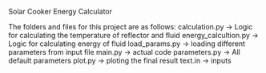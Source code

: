 Solar Cooker Energy Calculator 

The folders and files for this project are as follows:
calculation.py -> Logic for calculating the temperature of reflector and fluid
energy_calcultion.py -> Logic for calculating energy of fluid
load_params.py -> loading different parameters from input file
main.py -> actual code 
parameters.py -> All default parameters 
plot.py -> ploting the final result 
text.in -> inputs 

